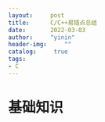 ```yaml
---
layout:		post
title: 		C/C++易错点总结
date: 		2022-03-03
author:		"yinin"
header-img: 	""
catalog:	 true
tags:
- C
---
```


# 基础知识
